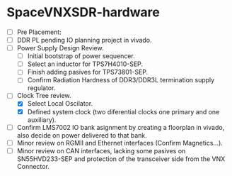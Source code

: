 # SpaceVNXSDR-hardware
- [ ] Pre Placement:
- [ ] DDR PL pending IO planning project in vivado.
- [ ] Power Supply Design Review.
  - [ ] Initial bootstrap of power sequencer.
  - [ ] Select an inductor for TPS7H4010-SEP.
  - [ ] Finish adding pasives for TPS73801-SEP.
  - [ ] Confirm Radiation Hardness of DDR3/DDR3L termination supply regulator.
- [ ] Clock Tree review.
  - [x] Select Local Oscilator.
  - [x] Defined system clock (two diferential clocks one primary and one auxiliary).
- [ ] Confirm LMS7002 IO bank asignment by creating a floorplan in vivado, also decide on power delivered to that bank.
- [ ] Minor review on RGMII and Ethernet interfaces (Confirm Magnetics...).
- [ ] Minor review on CAN interfaces, lacking some pasives on SN55HVD233-SEP and protection of the transceiver side from the VNX Connector.
